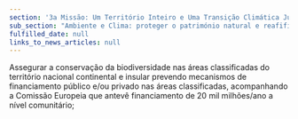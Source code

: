 ```yaml
---
section: '3a Missão: Um Território Inteiro e Uma Transição Climática Justa'
sub_section: "Ambiente e Clima: proteger o património natural e reafifirmar a liderança na redução de emissões"
fulfilled_date: null
links_to_news_articles: null
---
```


Assegurar a conservação da biodiversidade nas áreas classificadas do território nacional continental e insular prevendo mecanismos de financiamento público e/ou privado nas áreas classificadas, acompanhando a Comissão Europeia que antevê financiamento de 20 mil milhões/ano a nível comunitário;